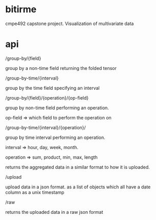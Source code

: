 # bitirme

cmpe492 capstone project. Visualization of multivariate data

# api 

/group-by/{field}

group by a non-time field returning the folded tensor

/group-by-time/{interval}

group by the time field specifying an interval

/group-by/{field}/{operation}/{op-field} 

group by non-time field performing an operation.

op-field => which field to perform the operation on

/group-by-time/{interval}/{operation}/

group by time interval performing an operation.

interval => hour, day, week, month. 

operation => sum, product, min, max, length

returns the aggregated data in a similar format to how it is uploaded.

/upload

upload data in a json format. as a list of objects which all have a date column as a unix timestamp

/raw

returns the uploaded data in a raw json format
